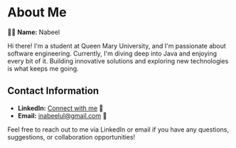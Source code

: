 # About Me

👨‍🎓 **Name:** Nabeel

Hi there! I'm a student at Queen Mary University, and I'm passionate about software engineering. Currently, I'm diving deep into Java and enjoying every bit of it. Building innovative solutions and exploring new technologies is what keeps me going.

## Contact Information

- **LinkedIn:** [Connect with me](https://www.linkedin.com/feed/?trk=404_page) 🔗
- **Email:** inabeelul@gmail.com 📧

Feel free to reach out to me via LinkedIn or email if you have any questions, suggestions, or collaboration opportunities!
